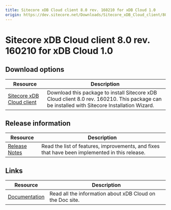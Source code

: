 ```yaml
---
title: Sitecore xDB Cloud client 8.0 rev. 160210 for xDB Cloud 1.0
origin: https://dev.sitecore.net/Downloads/Sitecore_xDB_Cloud_client/80/Sitecore_xDB_Cloud_client_80_rev_160210.aspx
---
```


# Sitecore xDB Cloud client 8.0 rev. 160210 for xDB Cloud 1.0

## Download options

 | Resource | Description |
 | --- | --- |
 | [Sitecore xDB Cloud client](https://sitecoredev.azureedge.net/~/media/75C51AE39917478AAC21E518F7ED6B71.ashx?date=20160622T234509) | Download this package to install Sitecore xDB Cloud client 8.0 rev. 160210. This package can be installed with Sitecore Installation Wizard. |

## Release information

 | Resource | Description |
 | --- | --- |
 | [Release Notes](/downloads/Sitecore%20xDB%20Cloud%20client/80/Sitecore%20xDB%20Cloud%20client%2080%20rev%20160210/Release%20Notes) | Read the list of features, improvements, and fixes that have been implemented in this release. |

## Links

 | Resource | Description |
 | --- | --- |
 | [Documentation](https://doc.sitecore.net/cloud/xdb_cloud) | Read all the information about xDB Cloud on the Doc site. |